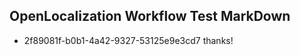 ## OpenLocalization Workflow Test MarkDown
* 2f89081f-b0b1-4a42-9327-53125e9e3cd7 thanks!

<!--HONumber=Jul16_HO4-->


